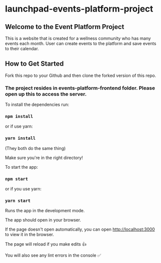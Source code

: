 # launchpad-events-platform-project

## Welcome to the Event Platform Project

This is a website that is created for a wellness community who has many events each month. User can create events to the platform and save events to their calendar.

## How to Get Started

Fork this repo to your Github and then clone the forked version of this repo. 

### The project resides in events-platform-frontend folder. Please open up this to access the server.

To install the dependencies run:

### `npm install`

or if use yarn:

### `yarn install`

(They both do the same thing)

Make sure you're in the right directory!

To start the app:

### `npm start`

or if you use yarn:

### `yarn start`

Runs the app in the development mode.

The app should open in your browser.

If the page doesn't open automatically, you can open [http://localhost:3000](http://localhost:3000) to view it in the browser.

The page will reload if you make edits 👍

You will also see any lint errors in the console ✅
